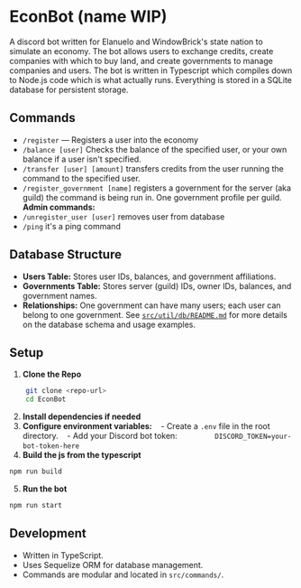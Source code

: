 # EconBot (name WIP)

A discord bot written for Elanuelo and WindowBrick's state nation to simulate an economy. The bot allows users to exchange credits, create companies with which to buy land, and create governments to manage companies and users. The bot is written in Typescript which compiles down to Node.js code which is what actually runs. Everything is stored in a SQLite database for persistent storage.
## Commands
- `/register` — Registers a user into the economy
- `/balance [user]` Checks the balance of the specified user, or your own balance if a user isn't specified. 
- `/transfer [user] [amount]` transfers credits from the user running the command to the specified user. 
- `/register_government [name]` registers a government for the server (aka guild) the command is being run in. One government profile per guild. 
**Admin commands:**
- `/unregister_user [user]` removes user from database
- `/ping` it's a ping command
## Database Structure
- **Users Table:** Stores user IDs, balances, and government affiliations.
- **Governments Table:** Stores server (guild) IDs, owner IDs, balances, and government names.
- **Relationships:** One government can have many users; each user can belong to one government.
See [`src/util/db/README.md`](src/util/db/README.md) for more details on the database schema and usage examples.
## Setup

1. **Clone the Repo**
```bash 
    git clone <repo-url>
    cd EconBot 
```
2. **Install dependencies if needed**
3. **Configure environment variables:**
   - Create a `.env` file in the root directory.
   - Add your Discord bot token:
     ```
     DISCORD_TOKEN=your-bot-token-here
     ```
  
4. **Build the js from the typescript**
```bash
npm run build
```
5. **Run the bot**
```bash
npm run start
```

## Development

- Written in TypeScript.
- Uses Sequelize ORM for database management.
- Commands are modular and located in `src/commands/`.

